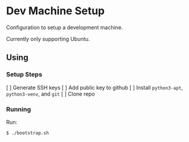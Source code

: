 # Dev Machine Setup

Configuration to setup a development machine.

Currently only supporting Ubuntu.
## Using

### Setup Steps

[ ] Generate SSH keys
[ ] Add public key to github
[ ] Install `python3-apt`, `python3-venv`, and `git`
[ ] Clone repo

### Running

Run:
```bash
$ ./bootstrap.sh
```
